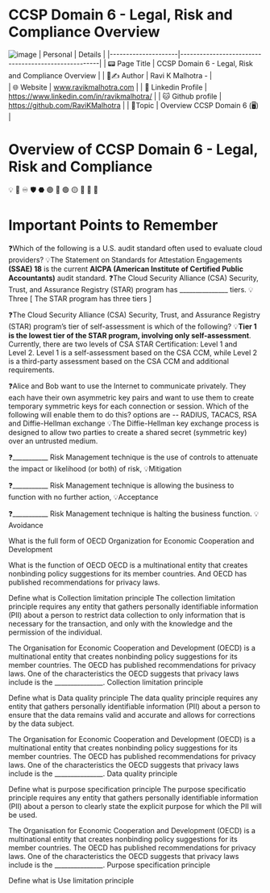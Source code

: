 # CCSP Domain 6 - Legal, Risk and Compliance Overview

 ![image](https://github.com/user-attachments/assets/da5df687-7c71-492f-ac84-3f148cb0440e)
| Personal            | Details                                             | 
|---------------------|-----------------------------------------------------|
| 📟 Page Title       | CCSP Domain 6 - Legal, Risk and Compliance Overview |
|  👤✍️ Author        | Ravi K Malhotra -                                   |  
| 🌐 Website          | www.ravikmalhotra.com                              | 
| 🚀 Linkedin Profile | https://www.linkedin.com/in/ravikmalhotra/         | 
| 🐱 Github profile   | https://github.com/RaviKMalhotra                   | 
| 📜Topic             | Overview CCSP Domain 6 (🖥️)                       |

# Overview of CCSP Domain 6 - Legal, Risk and Compliance
💡 🚀 ♾️ 🛡️  ⬣  🟣   🔵  🟢  🟡  🔴   🔴   🔺 

# Important Points to Remember
❓Which of the following is a U.S. audit standard often used to evaluate cloud providers?
💡The Statement on Standards for Attestation Engagements **(SSAE) 18** is the current **AICPA (American Institute of Certified Public Accountants)** audit 
   standard.
❓The Cloud Security Alliance (CSA) Security, Trust, and Assurance Registry (STAR) program has _______________ tiers.
💡Three [ The STAR program has three tiers ]

❓The Cloud Security Alliance (CSA) Security, Trust, and Assurance Registry (STAR) program’s tier of self-assessment is which of the following?
💡**Tier 1 is the lowest tier of the STAR program, involving only self-assessment**. Currently, there are two levels of CSA STAR Certification: Level 1 and   
  Level 2. Level 1 is a self-assessment based on the CSA CCM, while Level 2 is a third-party assessment based on the CSA CCM and additional requirements.

❓Alice and Bob want to use the Internet to communicate privately. They each have their own asymmetric key pairs and want to use them to create temporary 
  symmetric keys for each connection or session. Which of the following will enable them to do this?
  options are -- RADIUS, TACACS, RSA and Diffie-Hellman exchange
💡The Diffie-Hellman key exchange process is designed to allow two parties to create a shared secret (symmetric key) over an untrusted medium.

❓___________ Risk Management technique is the use of controls to attenuate the impact or likelihood (or both) of risk, 
💡Mitigation

❓___________ Risk Management technique is allowing the business to function with no further action, 
💡Acceptance

❓___________ Risk Management technique is halting the business function.
💡Avoidance

What is the full form of OECD
Organization for Economic Cooperation and Development

What is the function of OECD
OECD is a multinational entity that creates nonbinding policy suggestions for its member countries. And OECD has published recommendations for privacy laws.

Define what is Collection limitation principle
The collection limitation principle requires any entity that gathers personally identifiable information (PII) about a person to restrict data collection to only
information that is necessary for the transaction, and only with the knowledge and the permission of the individual. 

The Organisation for Economic Cooperation and Development (OECD) is a multinational entity that creates nonbinding policy suggestions for its member countries. The OECD has published recommendations for privacy laws. One of the characteristics the OECD suggests that privacy laws include is the _______________.
Collection limitation principle

Define what is Data quality principle
The data quality principle requires any entity that gathers personally identifiable information (PII) about a person to ensure that the data remains valid and accurate and allows for corrections by the data subject.

The Organisation for Economic Cooperation and Development (OECD) is a multinational entity that creates nonbinding policy suggestions for its member countries. The OECD has published recommendations for privacy laws. One of the characteristics the OECD suggests that privacy laws include is the _______________.
Data quality principle

Define what is purpose specification principle
The purpose specificatio principle requires any entity that gathers personally identifiable information (PII) about a person to clearly state the explicit purpose for which the PII will be used. 

The Organisation for Economic Cooperation and Development (OECD) is a multinational entity that creates nonbinding policy suggestions for its member countries. The OECD has published recommendations for privacy laws. One of the characteristics the OECD suggests that privacy laws include is the _______________.
Purpose specification principle

Define what is Use limitation principle

